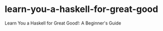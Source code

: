 learn-you-a-haskell-for-great-good
==================================

Learn You a Haskell for Great Good!: A Beginner's Guide
